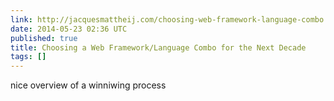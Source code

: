```yaml
---
link: http://jacquesmattheij.com/choosing-web-framework-language-combo
date: 2014-05-23 02:36 UTC
published: true
title: Choosing a Web Framework/Language Combo for the Next Decade
tags: []
---
```


nice overview of a winniwing process
